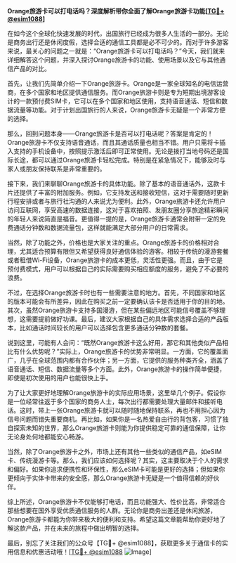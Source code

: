 **Orange旅游卡可以打电话吗？深度解析带你全面了解Orange旅游卡功能[[TG💪+ @esim1088](https://t.me/s/esim1088)]**

在如今这个全球化快速发展的时代，出国旅行已经成为很多人生活的一部分。无论是商务出行还是休闲度假，选择合适的通信工具都是必不可少的。而对于许多游客来说，最关心的问题之一就是：“Orange旅游卡可以打电话吗？”今天，我们就来详细解答这个问题，并深入探讨Orange旅游卡的功能、使用场景以及它与其他通信产品的对比。

首先，让我们先简单介绍一下Orange旅游卡。Orange是一家全球知名的电信运营商，在多个国家和地区提供通信服务。而Orange旅游卡则是专为短期出境游客设计的一款预付费SIM卡，它可以在多个国家和地区使用，支持语音通话、短信和数据流量等功能。对于计划出国旅行的人来说，Orange旅游卡无疑是一个非常方便的选择。

那么，回到问题本身——Orange旅游卡是否可以打电话呢？答案是肯定的！Orange旅游卡不仅支持语音通话，而且其通话质量也相当不错。用户只需将卡插入支持的手机设备中，按照提示激活后即可正常使用。无论是拨打当地号码还是国际长途，都可以通过Orange旅游卡轻松完成。特别是在紧急情况下，能够及时与家人或朋友保持联系是非常重要的。

接下来，我们来聊聊Orange旅游卡的具体功能。除了基本的语音通话外，这款卡片还提供了丰富的附加服务。例如，它支持发送和接收短信，这对于需要随时更新行程安排或者与旅行社沟通的人来说尤为便利。此外，Orange旅游卡还允许用户访问互联网，享受高速的数据连接，这对于喜欢拍照、发朋友圈分享旅途精彩瞬间的年轻人来说简直是福音。更值得一提的是，Orange旅游卡通常会附带一定的免费通话分钟数和数据流量包，这样就能满足大部分用户的日常需求。

当然，除了功能之外，价格也是大家关注的重点。Orange旅游卡的价格相对合理，尤其适合预算有限但又希望获得良好通信体验的游客。相较于传统的漫游套餐或者租借Wi-Fi设备，Orange旅游卡的成本更低，灵活性更强。而且，由于它是预付费模式，用户可以根据自己的实际需要购买相应额度的服务，避免了不必要的浪费。

不过，在选择Orange旅游卡时也有一些需要注意的地方。首先，不同国家和地区的版本可能会有所差异，因此在购买之前一定要确认该卡是否适用于你的目的地。其次，虽然Orange旅游卡支持多国漫游，但在某些偏远地区可能信号覆盖不够理想，这需要提前做好功课。最后，建议大家根据自己的具体需求选择合适的产品版本，比如通话时间较长的用户可以选择包含更多通话分钟数的套餐。

说到这里，可能有人会问：“既然Orange旅游卡这么好用，那它和其他类似产品相比有什么优势呢？”实际上，Orange旅游卡的优势非常明显。一方面，它的覆盖面广，几乎在全球范围内都有合作伙伴；另一方面，它提供的服务种类齐全，涵盖了语音通话、短信、数据流量等多个方面。此外，Orange旅游卡的操作简单便捷，即使是初次使用的用户也能很快上手。

为了让大家更好地理解Orange旅游卡的实际应用场景，这里举几个例子。假设你是一位经常往返于多个国家的商务人士，每次出行都需要处理大量邮件和接听电话。这时，带上一张Orange旅游卡就可以随时随地保持联系，再也不用担心因为信号问题而错失重要商机。再比如，如果你是一名热爱自由行的背包客，习惯了独自探索未知的世界，那么Orange旅游卡则能为你提供稳定可靠的通信保障，让你无论身处何地都能安心畅游。

当然，除了Orange旅游卡之外，市场上还有其他一些类似的通信产品，如eSIM卡、传统漫游卡等。那么，我们应该如何选择呢？其实，这主要取决于个人的需求和偏好。如果你追求便携性和环保性，那么eSIM卡可能是更好的选择；但如果你更倾向于实体卡带来的安全感，那么Orange旅游卡无疑是一个值得信赖的好伙伴。

综上所述，Orange旅游卡不仅能够打电话，而且功能强大、性价比高，非常适合那些想要在国外享受优质通信服务的人群。无论你是商务出差还是休闲旅游，Orange旅游卡都能为你带来极大的便利和支持。希望这篇文章能帮助你更好地了解这款产品，并在未来的旅程中做出明智的选择。

最后，别忘了关注我们的公众号【TG💪+ @esim1088】，获取更多关于通信卡的实用信息和优惠活动哦！[[TG💪+ @esim1088](https://t.me/s/esim1088) ![Image](https://i.postimg.cc/4NQfJmqS/Snipaste-2025-05-13-00-14-12.png)]